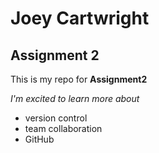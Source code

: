 # Joey Cartwright 

## Assignment 2 

This is my repo for **Assignment2**

*I'm excited to learn more about*
- version control
- team collaboration
- GitHub

